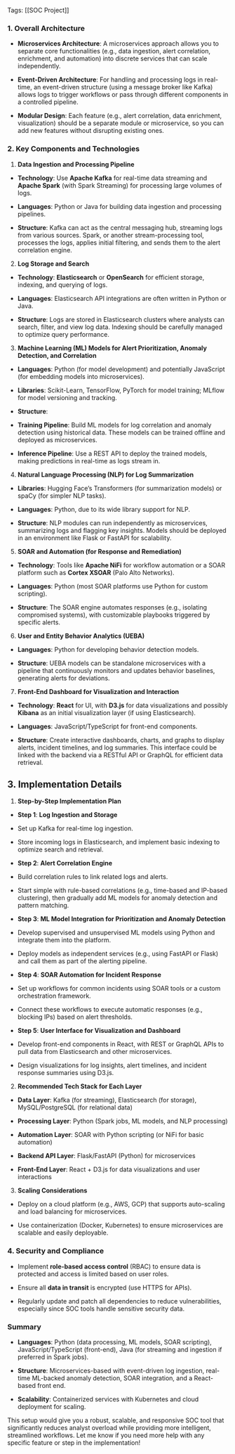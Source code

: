 Tags: [[SOC Project]]
### 1. **Overall Architecture**

- **Microservices Architecture**: A microservices approach allows you to separate core functionalities (e.g., data ingestion, alert correlation, enrichment, and automation) into discrete services that can scale independently.

- **Event-Driven Architecture**: For handling and processing logs in real-time, an event-driven structure (using a message broker like Kafka) allows logs to trigger workflows or pass through different components in a controlled pipeline.

- **Modular Design**: Each feature (e.g., alert correlation, data enrichment, visualization) should be a separate module or microservice, so you can add new features without disrupting existing ones.

### 2. **Key Components and Technologies**

1. **Data Ingestion and Processing Pipeline**

- **Technology**: Use **Apache Kafka** for real-time data streaming and **Apache Spark** (with Spark Streaming) for processing large volumes of logs.

- **Languages**: Python or Java for building data ingestion and processing pipelines.

- **Structure**: Kafka can act as the central messaging hub, streaming logs from various sources. Spark, or another stream-processing tool, processes the logs, applies initial filtering, and sends them to the alert correlation engine.

2. **Log Storage and Search**

- **Technology**: **Elasticsearch** or **OpenSearch** for efficient storage, indexing, and querying of logs.

- **Languages**: Elasticsearch API integrations are often written in Python or Java.

- **Structure**: Logs are stored in Elasticsearch clusters where analysts can search, filter, and view log data. Indexing should be carefully managed to optimize query performance.

3. **Machine Learning (ML) Models for Alert Prioritization, Anomaly Detection, and Correlation**

- **Languages**: Python (for model development) and potentially JavaScript (for embedding models into microservices).

- **Libraries**: Scikit-Learn, TensorFlow, PyTorch for model training; MLflow for model versioning and tracking.

- **Structure**:

- **Training Pipeline**: Build ML models for log correlation and anomaly detection using historical data. These models can be trained offline and deployed as microservices.

- **Inference Pipeline**: Use a REST API to deploy the trained models, making predictions in real-time as logs stream in.

4. **Natural Language Processing (NLP) for Log Summarization**

- **Libraries**: Hugging Face’s Transformers (for summarization models) or spaCy (for simpler NLP tasks).

- **Languages**: Python, due to its wide library support for NLP.

- **Structure**: NLP modules can run independently as microservices, summarizing logs and flagging key insights. Models should be deployed in an environment like Flask or FastAPI for scalability.

5. **SOAR and Automation (for Response and Remediation)**

- **Technology**: Tools like **Apache NiFi** for workflow automation or a SOAR platform such as **Cortex XSOAR** (Palo Alto Networks).

- **Languages**: Python (most SOAR platforms use Python for custom scripting).

- **Structure**: The SOAR engine automates responses (e.g., isolating compromised systems), with customizable playbooks triggered by specific alerts.

6. **User and Entity Behavior Analytics (UEBA)**

- **Languages**: Python for developing behavior detection models.

- **Structure**: UEBA models can be standalone microservices with a pipeline that continuously monitors and updates behavior baselines, generating alerts for deviations.

7. **Front-End Dashboard for Visualization and Interaction**

- **Technology**: **React** for UI, with **D3.js** for data visualizations and possibly **Kibana** as an initial visualization layer (if using Elasticsearch).

- **Languages**: JavaScript/TypeScript for front-end components.

- **Structure**: Create interactive dashboards, charts, and graphs to display alerts, incident timelines, and log summaries. This interface could be linked with the backend via a RESTful API or GraphQL for efficient data retrieval.

## 3. Implementation Details

1. **Step-by-Step Implementation Plan**

- **Step 1**: **Log Ingestion and Storage**

- Set up Kafka for real-time log ingestion.

- Store incoming logs in Elasticsearch, and implement basic indexing to optimize search and retrieval.

- **Step 2**: **Alert Correlation Engine**

- Build correlation rules to link related logs and alerts.

- Start simple with rule-based correlations (e.g., time-based and IP-based clustering), then gradually add ML models for anomaly detection and pattern matching.

- **Step 3**: **ML Model Integration for Prioritization and Anomaly Detection**

- Develop supervised and unsupervised ML models using Python and integrate them into the platform.

- Deploy models as independent services (e.g., using FastAPI or Flask) and call them as part of the alerting pipeline.

- **Step 4**: **SOAR Automation for Incident Response**

- Set up workflows for common incidents using SOAR tools or a custom orchestration framework.

- Connect these workflows to execute automatic responses (e.g., blocking IPs) based on alert thresholds.

- **Step 5**: **User Interface for Visualization and Dashboard**

- Develop front-end components in React, with REST or GraphQL APIs to pull data from Elasticsearch and other microservices.

- Design visualizations for log insights, alert timelines, and incident response summaries using D3.js.

2. **Recommended Tech Stack for Each Layer**

- **Data Layer**: Kafka (for streaming), Elasticsearch (for storage), MySQL/PostgreSQL (for relational data)

- **Processing Layer**: Python (Spark jobs, ML models, and NLP processing)

- **Automation Layer**: SOAR with Python scripting (or NiFi for basic automation)

- **Backend API Layer**: Flask/FastAPI (Python) for microservices

- **Front-End Layer**: React + D3.js for data visualizations and user interactions

3. **Scaling Considerations**

- Deploy on a cloud platform (e.g., AWS, GCP) that supports auto-scaling and load balancing for microservices.

- Use containerization (Docker, Kubernetes) to ensure microservices are scalable and easily deployable.

### 4. **Security and Compliance**

- Implement **role-based access control** (RBAC) to ensure data is protected and access is limited based on user roles.

- Ensure all **data in transit** is encrypted (use HTTPS for APIs).

- Regularly update and patch all dependencies to reduce vulnerabilities, especially since SOC tools handle sensitive security data.

### Summary

- **Languages**: Python (data processing, ML models, SOAR scripting), JavaScript/TypeScript (front-end), Java (for streaming and ingestion if preferred in Spark jobs).

- **Structure**: Microservices-based with event-driven log ingestion, real-time ML-backed anomaly detection, SOAR integration, and a React-based front end.

- **Scalability**: Containerized services with Kubernetes and cloud deployment for scaling.

This setup would give you a robust, scalable, and responsive SOC tool that significantly reduces analyst overload while providing more intelligent, streamlined workflows. Let me know if you need more help with any specific feature or step in the implementation!

